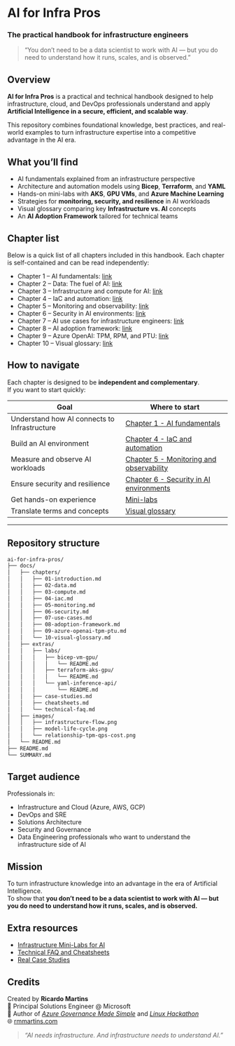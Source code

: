 # AI for Infra Pros  
### The practical handbook for infrastructure engineers  

> “You don’t need to be a data scientist to work with AI — but you do need to understand how it runs, scales, and is observed.”


## Overview

**AI for Infra Pros** is a practical and technical handbook designed to help infrastructure, cloud, and DevOps professionals understand and apply **Artificial Intelligence in a secure, efficient, and scalable way**.

This repository combines foundational knowledge, best practices, and real-world examples to turn infrastructure expertise into a competitive advantage in the AI era.

## What you’ll find

- AI fundamentals explained from an infrastructure perspective  
- Architecture and automation models using **Bicep**, **Terraform**, and **YAML**  
- Hands-on mini-labs with **AKS**, **GPU VMs**, and **Azure Machine Learning**  
- Strategies for **monitoring, security, and resilience** in AI workloads  
- Visual glossary comparing key **Infrastructure vs. AI** concepts  
- An **AI Adoption Framework** tailored for technical teams  

## Chapter list

Below is a quick list of all chapters included in this handbook. Each chapter is self-contained and can be read independently:

- Chapter 1 – AI fundamentals: [link](docs/chapters/01-introduction.md)  
- Chapter 2 – Data: The fuel of AI: [link](docs/chapters/02-data.md)  
- Chapter 3 – Infrastructure and compute for AI: [link](docs/chapters/03-compute.md)  
- Chapter 4 – IaC and automation: [link](docs/chapters/04-iac.md)  
- Chapter 5 – Monitoring and observability: [link](docs/chapters/05-monitoring.md)  
- Chapter 6 – Security in AI environments: [link](docs/chapters/06-security.md)  
- Chapter 7 – AI use cases for infrastructure engineers: [link](docs/chapters/07-use-cases.md)  
- Chapter 8 – AI adoption framework: [link](docs/chapters/08-adoption-framework.md)  
- Chapter 9 – Azure OpenAI: TPM, RPM, and PTU: [link](docs/chapters/09-azure-openai-tpm-ptu.md)  
- Chapter 10 – Visual glossary: [link](docs/chapters/10-visual-glossary.md)

## How to navigate

Each chapter is designed to be **independent and complementary**.  
If you want to start quickly:

| Goal | Where to start |
|-----------|---------------|
| Understand how AI connects to Infrastructure | [Chapter 1 - AI fundamentals](docs/chapters/01-introduction.md) |
| Build an AI environment | [Chapter 4 - IaC and automation](docs/chapters/04-iac.md) |
| Measure and observe AI workloads | [Chapter 5 - Monitoring and observability](docs/chapters/05-monitoring.md) |
| Ensure security and resilience | [Chapter 6 - Security in AI environments](docs/chapters/06-security.md) |
| Get hands-on experience | [Mini-labs](docs/extras/labs/) |
| Translate terms and concepts | [Visual glossary](docs/chapters/10-visual-glossary.md) |
---

## Repository structure

```bash
ai-for-infra-pros/
├── docs/
│   ├── chapters/
│   │   ├── 01-introduction.md
│   │   ├── 02-data.md
│   │   ├── 03-compute.md
│   │   ├── 04-iac.md
│   │   ├── 05-monitoring.md
│   │   ├── 06-security.md
│   │   ├── 07-use-cases.md
│   │   ├── 08-adoption-framework.md
│   │   ├── 09-azure-openai-tpm-ptu.md
│   │   └── 10-visual-glossary.md
│   ├── extras/
│   │   ├── labs/
│   │   │   ├── bicep-vm-gpu/
│   │   │   │   └── README.md
│   │   │   ├── terraform-aks-gpu/
│   │   │   │   └── README.md
│   │   │   └── yaml-inference-api/
│   │   │       └── README.md
│   │   ├── case-studies.md
│   │   ├── cheatsheets.md
│   │   └── technical-faq.md
│   ├── images/
│   │   ├── infrastructure-flow.png
│   │   ├── model-life-cycle.png
│   │   └── relationship-tpm-qps-cost.png
│   └── README.md
├── README.md
└── SUMMARY.md
```

## Target audience

Professionals in:

- Infrastructure and Cloud (Azure, AWS, GCP)  
- DevOps and SRE  
- Solutions Architecture  
- Security and Governance  
- Data Engineering professionals who want to understand the infrastructure side of AI  

## Mission

To turn infrastructure knowledge into an advantage in the era of Artificial Intelligence.  
To show that **you don’t need to be a data scientist to work with AI — but you do need to understand how it runs, scales, and is observed.**

## Extra resources

- [Infrastructure Mini-Labs for AI](docs/extras/labs/)  
- [Technical FAQ and Cheatsheets](docs/extras/technical-faq.md)  
- [Real Case Studies](docs/extras/case-studies.md)

## Credits

Created by **Ricardo Martins**  
📍 Principal Solutions Engineer @ Microsoft  
📖 Author of [*Azure Governance Made Simple*](https://book.azgovernance.com/) and [*Linux Hackathon*](https://linuxhackathon.com/) </br>
🌐 [rmmartins.com](https://rmmartins.com)

> _“AI needs infrastructure. And infrastructure needs to understand AI.”_
